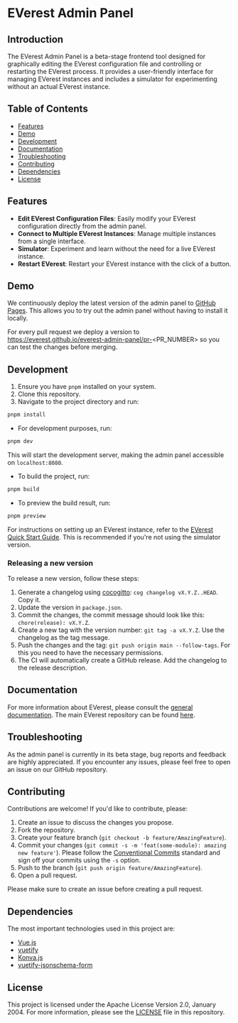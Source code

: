 # EVerest Admin Panel

## Introduction

The EVerest Admin Panel is a beta-stage frontend tool designed for graphically
editing the EVerest configuration file and controlling or restarting the
EVerest process.
It provides a user-friendly interface for managing EVerest instances and
includes a simulator for experimenting without an actual EVerest instance.

## Table of Contents

- [Features](#features)
- [Demo](#demo)
- [Development](#development)
- [Documentation](#documentation)
- [Troubleshooting](#troubleshooting)
- [Contributing](#contributing)
- [Dependencies](#dependencies)
- [License](#license)

## Features

- **Edit EVerest Configuration Files**: Easily modify your EVerest
  configuration directly from the admin panel.
- **Connect to Multiple EVerest Instances**: Manage multiple instances from a
  single interface.
- **Simulator**: Experiment and learn without the need for a live EVerest
  instance.
- **Restart EVerest**: Restart your EVerest instance with the click of a
  button.

## Demo

We continuously deploy the latest version of the admin panel to
[GitHub Pages](https://everest.github.io/everest-admin-panel/main).
This allows you to try out the admin panel without having to install it
locally.

For every pull request we deploy a version to
https://everest.github.io/everest-admin-panel/pr-<PR_NUMBER> so you can test
the changes before merging.

## Development

1. Ensure you have `pnpm` installed on your system.
2. Clone this repository.
3. Navigate to the project directory and run:

```bash
pnpm install
```

- For development purposes, run:

```bash
pnpm dev
```

This will start the development server, making the admin panel accessible on
`localhost:8080`.

- To build the project, run:

```bash
pnpm build
```

- To preview the build result, run:

```bash
pnpm preview
```

For instructions on setting up an EVerest instance, refer to the
[EVerest Quick Start Guide](https://everest.github.io/nightly/general/03_quick_start_guide.html).
This is recommended if you're not using the simulator version.

### Releasing a new version

To release a new version, follow these steps:
1. Generate a changelog using [cocogitto](https://github.com/cocogitto/cocogitto): `cog changelog vX.Y.Z..HEAD`. Copy it.
2. Update the version in `package.json`.
3. Commit the changes, the commit message should look like this: `chore(release): vX.Y.Z`.
4. Create a new tag with the version number: `git tag -a vX.Y.Z`. Use the changelog as the tag message.
5. Push the changes and the tag: `git push origin main --follow-tags`. For this you need to have the necessary permissions.
6. The CI will automatically create a GitHub release. Add the changelog to the release description.

## Documentation

For more information about EVerest, please consult the
[general documentation](https://everest.github.io/nightly/).
The main EVerest repository can be found
[here](https://github.com/EVerest/everest).

## Troubleshooting

As the admin panel is currently in its beta stage, bug reports and feedback
are highly appreciated. If you encounter any issues, please feel free to open
an issue on our GitHub repository.

## Contributing

Contributions are welcome! If you'd like to contribute, please:

1. Create an issue to discuss the changes you propose.
2. Fork the repository.
3. Create your feature branch (`git checkout -b feature/AmazingFeature`).
4. Commit your changes (`git commit -s -m 'feat(some-module): amazing new
   feature'`). Please follow the
   [Conventional Commits](https://www.conventionalcommits.org/en/v1.0.0/)
   standard and sign off your commits using the `-s` option.
5. Push to the branch (`git push origin feature/AmazingFeature`).
6. Open a pull request.

Please make sure to create an issue before creating a pull request.

## Dependencies
The most important technologies used in this project are:

- [Vue.js](https://vuejs.org/)
- [vuetify](https://vuetifyjs.com/)
- [Konva.js](https://konvajs.org)
- [vuetify-jsonschema-form](https://github.com/koumoul-dev/vuetify-jsonschema-form)

## License

This project is licensed under the Apache License Version 2.0, January 2004.
For more information, please see the
[LICENSE](https://github.com/EVerest/everest-admin-panel/blob/main/LICENSE)
file in this repository.
